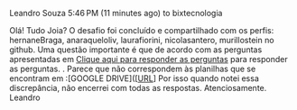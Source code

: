 Leandro Souza
5:46 PM (11 minutes ago)
to bixtecnologia

Olá! Tudo Joia?
O desafio foi concluído e compartilhado com os perfis: hernaneBraga, anaraqueloliv, laurafiorini, nicolasantero, murillostein no github.
Uma questão importante é que de acordo com as perguntas apresentadas em [Clique aqui para responder as perguntas]([https://bixtecnologia.inhire.app/forms/test/nIZQqM0J/693ec4f5-9ccc-44ea-b00b-ed4290343147/d3a7c3ec-7978-49e8-bc14-6d8ff80c4c7b]) para responder as perguntas. . 
Parece que não correspondem às planilhas que se encontram em :[GOOGLE DRIVE]([[URL](https://drive.google.com/drive/folders/1KZX9AQQA1j8Ew0wRE9P_Qzwsd9_e5RNp)]
Por isso quando notei essa discrepância, não encerrei com todas as respostas.
Atenciosamente.
Leandro
